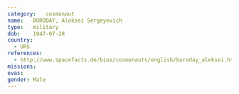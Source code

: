 ```yaml
---
category:	cosmonaut
name:	BORODAY, Aleksei Sergeyevich
type:	military
dob:	1947-07-28
country:
  - URS
references:
  - http://www.spacefacts.de/bios/cosmonauts/english/boroday_aleksei.htm
missions:
evas:
gender:	Male
---
```

